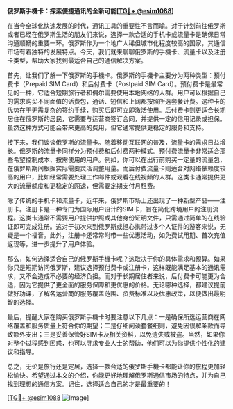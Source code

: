 **俄罗斯手機卡：探索便捷通讯的全新可能[[TG💪+ @esim1088](https://t.me/s/esim1088)]**

在当今全球化快速发展的时代，通讯工具的重要性不言而喻。对于计划前往俄罗斯或者已经在俄罗斯生活的朋友们来说，选择一款合适的手机卡或流量卡是确保日常沟通顺畅的重要一环。俄罗斯作为一个地广人稀但城市化程度较高的国家，其通信市场有着独特的发展特点。今天，我们就来聊聊俄罗斯的手機卡、流量卡以及注册卡类型，帮助大家找到最适合自己的通信解决方案。

首先，让我们了解一下俄罗斯的手機卡。俄罗斯的手機卡主要分为两种类型：预付费卡（Prepaid SIM Card）和后付费卡（Postpaid SIM Card）。预付费卡是最常见的一种，它适合短期旅行者和偶尔需要使用本地网络的人群。用户可以根据自己的需求购买不同面值的话费包，通话、短信和上网都按照所选套餐计费。这种卡的优势在于无需复杂的签约手续，购买后即可立即激活使用。后付费卡则更适合长期居住在俄罗斯的居民，它需要与运营商签订合同，并提供一定的信用记录或担保。虽然这种方式可能会带来更高的费用，但它通常提供更稳定的服务和支持。

接下来，我们谈谈俄罗斯的流量卡。随着移动互联网的普及，流量卡的需求日益增长。俄罗斯的流量卡同样分为预付费和后付费两种模式。预付费流量卡非常适合那些希望控制成本、按需使用的用户。例如，你可以在出行前购买一定量的流量包，在俄罗斯期间根据实际需要灵活调整用量。而后付费流量卡则适合对网络依赖度较高的用户，比如经常需要处理工作邮件或观看在线视频的人群。这类卡通常提供更大的流量额度和更稳定的网速，但需要定期支付月租费。

除了传统的手机卡和流量卡，近年来，俄罗斯市场上还出现了一种新型产品——注册卡。注册卡是一种专门为国际用户设计的SIM卡，旨在简化跨境用户的注册流程。这类卡通常不需要用户提供护照或其他身份证明文件，只需通过简单的在线验证即可完成注册。这对于初次来到俄罗斯或担心携带过多个人证件的游客来说，无疑是一个福音。此外，注册卡还常常附带一些优惠活动，如免费试用期、首次充值返现等，进一步提升了用户体验。

那么，如何选择适合自己的俄罗斯手機卡呢？这取决于你的具体需求和预算。如果你只是短期访问俄罗斯，建议选择预付费卡或注册卡，这样既能满足基本的通讯需求，又不会造成不必要的经济负担。而对于长期居住者来说，后付费卡可能更为合适，因为它提供了更全面的服务保障和更优惠的价格。无论哪种选择，都建议提前做好功课，了解各运营商的服务覆盖范围、资费标准以及优惠政策，以便做出最明智的选择。

最后，提醒大家在购买俄罗斯手機卡时要注意以下几点：一是确保所选运营商在网络覆盖和服务质量上符合你的期望；二是仔细阅读套餐细则，避免因误解条款而导致额外支出；三是妥善保管好SIM卡及相关资料，以免遗失或被盗。当然，如果你对整个过程感到困惑，也可以寻求专业人士的帮助，他们可以为你提供个性化的建议和指导。

总之，无论是旅行还是定居，选择一款合适的俄罗斯手機卡都能让你的旅程更加轻松愉快。希望通过本文的介绍，你能更好地理解俄罗斯通信市场的特点，并为自己找到理想的通信方案。记住，选择适合自己的才是最重要的！

[[TG💪+ @esim1088](https://t.me/s/esim1088) ![Image](https://i.postimg.cc/4NQfJmqS/Snipaste-2025-05-13-00-14-12.png)]